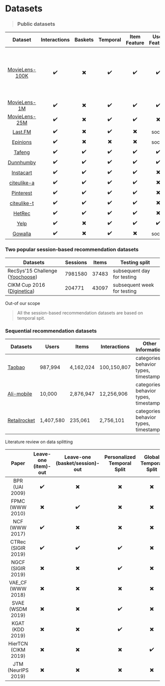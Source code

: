 # Datasets

> ### Public datasets

|   **Dataset**   | **Interactions** | **Baskets** | **Temporal** | **Item Feature** | **User Feature** | **Store/Center** | **Standard Splitting**                                  |
| :----------------------------------------------------------: | :--------------: | :---------: | :----------: | :--------------: | :--------------: | :--------------: | ------------------------------------------------------- |
| [MovieLens-100K](https://grouplens.org/datasets/movielens/100k/) |     :heavy_check_mark:      |  :heavy_multiplication_x:   |   :heavy_check_mark:    |     :heavy_check_mark:      |     :heavy_check_mark:      |     :heavy_multiplication_x:     | 5 fold cross validation (users) & Leave-(10 rating)-out |
| [MovieLens-1M](https://grouplens.org/datasets/movielens/1m/) |     :heavy_check_mark:      |  :heavy_multiplication_x:   |   :heavy_check_mark:    |     :heavy_check_mark:      |     :heavy_check_mark:      |     :heavy_multiplication_x:     | N/A                                                     |
| [MovieLens-25M](https://grouplens.org/datasets/movielens/25m/) |     :heavy_check_mark:      |  :heavy_multiplication_x:   |   :heavy_check_mark:    |     :heavy_check_mark:      |     :heavy_multiplication_x:     |     :heavy_multiplication_x:     | N/A                                                     |
|    [Last.FM](https://grouplens.org/datasets/hetrec-2011/)    |     :heavy_check_mark:      |  :heavy_multiplication_x:   |   :heavy_check_mark:    |     :heavy_multiplication_x:     |      social      |     :heavy_multiplication_x:     | N/A                                                     |
| [Epinions](http://www.trustlet.org/downloaded_epinions.html) |     :heavy_check_mark:      |  :heavy_multiplication_x:   |   :heavy_multiplication_x:   |     :heavy_multiplication_x:     |      social      |     :heavy_multiplication_x:     | N/A                                                     |
| [Tafeng](https://www.kaggle.com/chiranjivdas09/ta-feng-grocery-dataset) |     :heavy_check_mark:      |   :heavy_check_mark:   |   :heavy_check_mark:    |     :heavy_check_mark:      |     :heavy_check_mark:      |     :heavy_multiplication_x:     | N/A                                                     |
| [Dunnhumby](https://www.kaggle.com/frtgnn/dunnhumby-the-complete-journey) |     :heavy_check_mark:      |   :heavy_check_mark:   |   :heavy_check_mark:    |     :heavy_check_mark:      |     :heavy_check_mark:      |     :heavy_check_mark:      | N/A                                                     |
| [Instacart](https://www.instacart.com/datasets/grocery-shopping-2017) |     :heavy_check_mark:      |   :heavy_check_mark:   |   :heavy_check_mark:    |     :heavy_check_mark:      |     :heavy_multiplication_x:     |     :heavy_multiplication_x:     | N/A                                                     |
|    [citeulike-a](https://github.com/js05212/citeulike-a)     |     :heavy_check_mark:      |   :heavy_check_mark:   |   :heavy_check_mark:    |     :heavy_check_mark:      |     :heavy_multiplication_x:     |     :heavy_multiplication_x:     | N/A                                                     |
| [Pinterest](https://data.mendeley.com/datasets/fs4k2zc5j5/3) |     :heavy_check_mark:      |   :heavy_check_mark:   |   :heavy_check_mark:    |     :heavy_check_mark:      |     :heavy_multiplication_x:     |     :heavy_multiplication_x:     | N/A                                                     |
| [citeulike-t](https://github.com/changun/CollMetric/tree/master/citeulike-t) |     :heavy_check_mark:      |   :heavy_check_mark:   |   :heavy_check_mark:    |     :heavy_check_mark:      |     :heavy_multiplication_x:     |     :heavy_multiplication_x:     | N/A                                                     |
|          [HetRec](http://ir.ii.uam.es/hetrec2011/)           |     :heavy_check_mark:      |   :heavy_check_mark:   |   :heavy_check_mark:    |     :heavy_check_mark:      |     :heavy_multiplication_x:     |     :heavy_multiplication_x:     | N/A                                                     |
|          [Yelp](https://www.yelp.com/dataset)           |     :heavy_check_mark:      |    :heavy_multiplication_x:  |   :heavy_check_mark:    |     :heavy_check_mark:      |     :heavy_check_mark:      |     :heavy_multiplication_x:     | N/A  
|          [Gowalla](https://snap.stanford.edu/data/loc-Gowalla.html)           |     :heavy_check_mark:      |    :heavy_multiplication_x:  |   :heavy_check_mark:    |     :heavy_multiplication_x:      |     social      |     :heavy_multiplication_x:     | N/A 

### Two popular session-based recommendation datasets
| Datasets                                                     | Sessions | Items | Testing split               |
| ------------------------------------------------------------ | -------- | ----- | --------------------------- |
| RecSys’15 Challenge ([Yoochoose](https://2015.recsyschallenge.com/challenge.html)) | 7981580  | 37483 | subsequent day for testing  |
| CIKM Cup 2016 ([Diginetica](https://cikm2016.cs.iupui.edu/cikm-cup/)) | 204771   | 43097 | subsequent week for testing |

Out-of our scope

> All the session-based recommendation datasets are based on temporal spit.

### Sequential recommendation datasets
| Datasets                                                     | Users | Items | Interactions | Other Information |
| ------------------------------------------------------------ | -------- | ----- | --------------------------- | --------------------------- |
| [Taobao](https://tianchi.aliyun.com/dataset/dataDetail?dataId=649) | 987,994  | 4,162,024 | 100,150,807  | categories, behavior types, timestamp |
| [Ali-mobile](https://tianchi.aliyun.com/dataset/dataDetail?dataId=46) | 10,000 | 2,876,947 | 12,256,906 | categories, behavior types, timestamp |
| [Retailrocket](https://www.kaggle.com/retailrocket/ecommerce-dataset#events.csv) | 1,407,580 | 235,061 | 2,756,101 | categories, behavior types, timestamp |


Literature review on data splitting

|        Paper        | Leave-one (item)-out | Leave-one (basket/session)-out | Personalized Temporal Split | Global Temporal Split | User Split |
| :-----------------: | :------------------: | :----------------------------: | :-------------------------: | :-------------------: | ---------- |
|   BPR (UAI 2009)    |       :heavy_check_mark:        |            :heavy_multiplication_x:            |          :heavy_multiplication_x:           |       :heavy_multiplication_x:        | :heavy_multiplication_x:   |
|   FPMC (WWW 2010)   |       :heavy_multiplication_x:       |            :heavy_check_mark:             |          :heavy_multiplication_x:           |       :heavy_multiplication_x:        | :heavy_multiplication_x:   |
|   NCF (WWW 2017)    |       :heavy_check_mark:        |            :heavy_multiplication_x:            |          :heavy_multiplication_x:           |       :heavy_multiplication_x:        | :heavy_multiplication_x:   |
| CTRec (SIGIR 2019)  |       :heavy_check_mark:        |            :heavy_check_mark:             |           :heavy_check_mark:           |       :heavy_multiplication_x:        | :heavy_multiplication_x:   |
|  NGCF (SIGIR 2019)  |       :heavy_multiplication_x:       |            :heavy_multiplication_x:            |           :heavy_check_mark:           |       :heavy_multiplication_x:        | :heavy_multiplication_x:   |
|  VAE_CF (WWW 2018)  |       :heavy_multiplication_x:       |            :heavy_multiplication_x:            |          :heavy_multiplication_x:           |       :heavy_multiplication_x:        | :heavy_check_mark:    |
|  SVAE (WSDM 2019)   |       :heavy_multiplication_x:       |            :heavy_multiplication_x:            |           :heavy_check_mark:           |       :heavy_multiplication_x:        | :heavy_check_mark:    |
|   KGAT (KDD 2019)   |       :heavy_multiplication_x:       |            :heavy_multiplication_x:            |           :heavy_check_mark:           |       :heavy_multiplication_x:        | :heavy_multiplication_x:   |
| HierTCN (CIKM 2019) |       :heavy_multiplication_x:       |            :heavy_multiplication_x:            |          :heavy_multiplication_x:           |        :heavy_check_mark:        | :heavy_check_mark:    |
| JTM (NeurIPS 2019)  |       :heavy_multiplication_x:       |            :heavy_multiplication_x:            |          :heavy_multiplication_x:           |       :heavy_multiplication_x:        | :heavy_check_mark:    |
